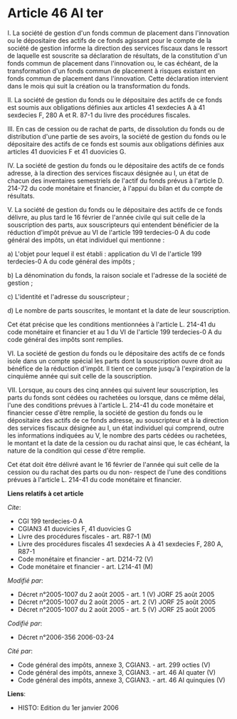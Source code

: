 # Article 46 AI ter

I. La société de gestion d'un fonds commun de placement dans l'innovation ou le dépositaire des actifs de ce fonds agissant
pour le compte de la société de gestion informe la direction des services fiscaux dans le ressort de laquelle est souscrite
sa déclaration de résultats, de la constitution d'un fonds commun de placement dans l'innovation ou, le cas échéant, de la
transformation d'un fonds commun de placement à risques existant en fonds commun de placement dans l'innovation. Cette
déclaration intervient dans le mois qui suit la création ou la transformation du fonds.

II. La société de gestion du fonds ou le dépositaire des actifs de ce fonds est soumis aux obligations définies aux articles
41 sexdecies A à 41 sexdecies F, 280 A et R. 87-1 du livre des procédures fiscales.

III. En cas de cession ou de rachat de parts, de dissolution du fonds ou de distribution d'une partie de ses avoirs, la
société de gestion du fonds ou le dépositaire des actifs de ce fonds est soumis aux obligations définies aux articles 41
duovicies F et 41 duovicies G.

IV. La société de gestion du fonds ou le dépositaire des actifs de ce fonds adresse, à la direction des services fiscaux
désignée au I, un état de chacun des inventaires semestriels de l'actif du fonds prévus à l'article D. 214-72 du code
monétaire et financier, à l'appui du bilan et du compte de résultats.

V. La société de gestion du fonds ou le dépositaire des actifs de ce fonds délivre, au plus tard le 16 février de l'année
civile qui suit celle de la souscription des parts, aux souscripteurs qui entendent bénéficier de la réduction d'impôt prévue
au VI de l'article 199 terdecies-0 A du code général des impôts, un état individuel qui mentionne :

a) L'objet pour lequel il est établi : application du VI de l'article 199 terdecies-0 A du code général des impôts ;

b) La dénomination du fonds, la raison sociale et l'adresse de la société de gestion ;

c) L'identité et l'adresse du souscripteur ;

d) Le nombre de parts souscrites, le montant et la date de leur souscription.

Cet état précise que les conditions mentionnées à l'article L. 214-41 du code monétaire et financier et au 1 du VI de
l'article 199 terdecies-0 A du code général des impôts sont remplies.

VI. La société de gestion du fonds ou le dépositaire des actifs de ce fonds isole dans un compte spécial les parts dont la
souscription ouvre droit au bénéfice de la réduction d'impôt. Il tient ce compte jusqu'à l'expiration de la cinquième année
qui suit celle de la souscription.

VII. Lorsque, au cours des cinq années qui suivent leur souscription, les parts du fonds sont cédées ou rachetées ou lorsque,
dans ce même délai, l'une des conditions prévues à l'article L. 214-41 du code monétaire et financier cesse d'être remplie,
la société de gestion du fonds ou le dépositaire des actifs de ce fonds adresse, au souscripteur et à la direction des
services fiscaux désignée au I, un état individuel qui comprend, outre les informations indiquées au V, le nombre des parts
cédées ou rachetées, le montant et la date de la cession ou du rachat ainsi que, le cas échéant, la nature de la condition
qui cesse d'être remplie.

Cet état doit être délivré avant le 16 février de l'année qui suit celle de la cession ou du rachat des parts ou du non-
respect de l'une des conditions prévues à l'article L. 214-41 du code monétaire et financier.

**Liens relatifs à cet article**

_Cite_:

  - CGI 199 terdecies-0 A
  - CGIAN3 41 duovicies F, 41 duovicies G
  - Livre des procédures fiscales - art. R87-1 (M)
  - Livre des procédures fiscales 41 sexdecies A à 41 sexdecies F, 280 A, R87-1
  - Code monétaire et financier - art. D214-72 (V)
  - Code monétaire et financier - art. L214-41 (M)

_Modifié par_:

  - Décret n°2005-1007 du 2 août 2005 - art. 1 (V) JORF 25 août 2005
  - Décret n°2005-1007 du 2 août 2005 - art. 2 (V) JORF 25 août 2005
  - Décret n°2005-1007 du 2 août 2005 - art. 5 (V) JORF 25 août 2005

_Codifié par_:

  - Décret n°2006-356 2006-03-24

_Cité par_:

  - Code général des impôts, annexe 3, CGIAN3. - art. 299 octies (V)
  - Code général des impôts, annexe 3, CGIAN3. - art. 46 AI quater (V)
  - Code général des impôts, annexe 3, CGIAN3. - art. 46 AI quinquies (V)

**Liens**:

  - HISTO: Edition du 1er janvier 2006
